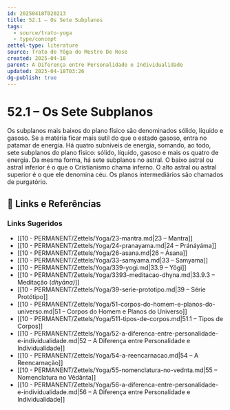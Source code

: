 ```yaml
---
id: 20250418T020213
title: 52.1 – Os Sete Subplanos
tags:
  - source/trato-yoga
  - type/concept
zettel-type: literature
source: Trato de Yôga do Mestre De Rose
created: 2025-04-18
parent: A Diferença entre Personalidade e Individualidade
updated: 2025-04-18T03:26
dg-publish: true
---
```


# 52.1 – Os Sete Subplanos

Os subplanos mais baixos do plano físico são denominados sólido, líquido e gasoso. Se a matéria ficar mais sutil do que o estado gasoso, entra no patamar de energia. Há quatro subníveis de energia, somando, ao todo, sete subplanos do plano físico: sólido, líquido, gasoso e mais os quatro de energia. Da mesma forma, há sete subplanos no astral. O baixo astral ou astral inferior é o que o Cristianismo chama inferno. O alto astral ou astral superior é o que ele denomina céu. Os planos intermediários são chamados de purgatório.

## 🔗 Links e Referências











### Links Sugeridos

- [[10 - PERMANENT/Zettels/Yoga/23-mantra.md\|23 – Mantra]]
- [[10 - PERMANENT/Zettels/Yoga/24-pranayama.md\|24 – Pránáyáma]]
- [[10 - PERMANENT/Zettels/Yoga/26-asana.md\|26 – Ásana]]
- [[10 - PERMANENT/Zettels/Yoga/33-samyama.md\|33 – Samyama]]
- [[10 - PERMANENT/Zettels/Yoga/339-yogi.md\|33.9 – Yôgi]]
- [[10 - PERMANENT/Zettels/Yoga/3393-meditacao-dhyna.md\|33.9.3 – Meditação (*dhyāna)*]]
- [[10 - PERMANENT/Zettels/Yoga/39-serie-prototipo.md\|39 – Série Protótipo]]
- [[10 - PERMANENT/Zettels/Yoga/51-corpos-do-homem-e-planos-do-universo.md\|51 – Corpos do Homem e Planos do Universo]]
- [[10 - PERMANENT/Zettels/Yoga/511-tipos-de-corpos.md\|51.1 – Tipos de Corpos]]
- [[10 - PERMANENT/Zettels/Yoga/52-a-diferenca-entre-personalidade-e-individualidade.md\|52 – A Diferença entre Personalidade e Individualidade]]
- [[10 - PERMANENT/Zettels/Yoga/54-a-reencarnacao.md\|54 – A Reencarnação]]
- [[10 - PERMANENT/Zettels/Yoga/55-nomenclatura-no-vednta.md\|55 – Nomenclatura no Vêdānta]]
- [[10 - PERMANENT/Zettels/Yoga/56-a-diferenca-entre-personalidade-e-individualidade.md\|56 – A Diferença entre Personalidade e Individualidade]]